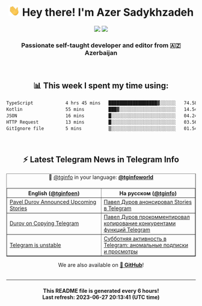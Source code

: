 <div align="center">
	<div>
		<h1>
      <img src="./assets/hi.gif" width="30px"> Hey there! I'm Azer Sadykhzadeh
    </h1>
    <img height="18" src="https://komarev.com/ghpvc/?username=sadykhzadeh&label=Views&color=2081c1&style=flat-square" />
		<a href="https://wakatime.com/Azer"> <img height="18" src="https://wakatime.com/badge/user/f80ae27a-c328-426f-a381-bc84136e2dd6.svg" /> </a>
    <h3>
      Passionate self-taught developer and editor from 🇦🇿 Azerbaijan
    </h3>
  </div>
  <br>

<h2>📊 This week I spent my time using:</h2>

<!--START_SECTION:waka-->

```txt
TypeScript            4 hrs 45 mins   ██████████████████▓░░░░░░   74.58 %
Kotlin                55 mins         ███▓░░░░░░░░░░░░░░░░░░░░░   14.54 %
JSON                  16 mins         █░░░░░░░░░░░░░░░░░░░░░░░░   04.24 %
HTTP Request          13 mins         █░░░░░░░░░░░░░░░░░░░░░░░░   03.56 %
GitIgnore file        5 mins          ▒░░░░░░░░░░░░░░░░░░░░░░░░   01.54 %
```

<!--END_SECTION:waka-->

<br>

<h2>⚡️ Latest Telegram News in Telegram Info</h2>
  <table border>
		<tr>
			<th width="50%">English (<a href="https://t.me/tginfoen">@tginfoen</a>)</th>
			<th>На русском (<a href="https://t.me/tginfo">@tginfo</a>)</th>
		</tr>
		<caption>🚩 <a href="https://t.me/tginfo">@tginfo</a> in your language: <a href="https://t.me/tginfoworld"><b>@tginfoworld</b></a><caption/>
  <tr><td><a href="https://t.me/tginfoen/1665">Pavel Durov Announced Upcoming Stories</a></td>
    <td><a href="https://t.me/tginfo/3682">Павел Дуров анонсировал Stories в Telegram </a></td></tr><tr><td><a href="https://t.me/tginfoen/1664">Durov on Copying Telegram</a></td>
    <td><a href="https://t.me/tginfo/3681">Павел Дуров прокомментировал копирование конкурентами функций Telegram</a></td></tr><tr><td><a href="https://t.me/tginfoen/1663">Telegram is unstable</a></td>
    <td><a href="https://t.me/tginfo/3680">Субботняя активность в Telegram: аномальные подписки и просмотры</a></td></tr>
</table>
We are also available on <a href="https://github.com/tginfo"><b>🐙 GitHub</b></a>!
</div>

<br>
<hr>
<h4 align="center">This README file is generated <b>every 6 hours</b>!</br>Last refresh: <b>2023-06-27 20:13:41 (UTC time)</b></h4>
